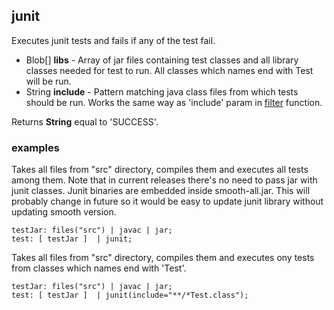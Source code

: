 ## junit

Executes junit tests and fails if any of the test fail.

 * Blob[] __libs__ - Array of jar files containing test classes and all
library classes needed for test to run.
All classes which names end with Test will be run.
 * String __include__ - Pattern matching java class files from which
tests should be run. Works the same way as 'include' param
in [filter](filter.md) function.

Returns __String__ equal to 'SUCCESS'.

### examples

Takes all files from "src" directory, compiles them and executes all tests
among them.
Note that in current releases there's no need to pass jar with junit classes.
Junit binaries are embedded inside smooth-all.jar.
This will probably change in future so it would be easy to update junit
 library without updating smooth version.

```
testJar: files("src") | javac | jar;
test: [ testJar ]  | junit;
```

Takes all files from "src" directory, compiles them and executes ony tests from classes which names end with 'Test'.

```
testJar: files("src") | javac | jar;
test: [ testJar ]  | junit(include="**/*Test.class");
```
